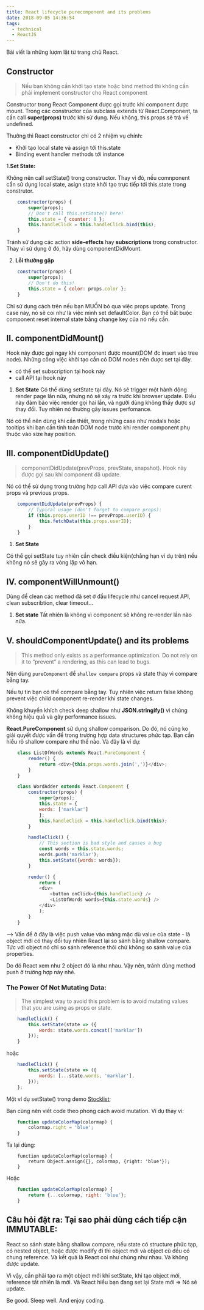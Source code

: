 ```yaml
---
title: React lifecycle purecomponent and its problems
date: 2018-09-05 14:36:54
tags:
  - technical
  - ReactJS
---
```

Bài viết là những lượm lặt từ trang chủ React.

## Constructor
> Nếu bạn không cần khởi tạo state hoặc bind method thì không cần phải implement constructor cho React component

<!-- more -->

Constructor trong React Component được gọi trước khi component được mount. Trong các constructor của subclass extends từ React.Component, ta cần call **super(props)** trước khi sử dụng. Nếu không, this.props sẽ trả về undefined.

Thường thì React constructor chỉ có 2 nhiệm vụ chính:

  - Khởi tạo local state và assign tới this.state
  - Binding event handler methods tới instance

1.<strong>Set State:</strong>

Không nên call setState() trong constructor. Thay vì đó, nếu comnponent cần sử dụng local state, asign state khởi tạo trực tiếp tới this.state trong construtor.
```js
    constructor(props) {
        super(props);
        // Don't call this.setState() here!
        this.state = { counter: 0 };
        this.handleClick = this.handleClick.bind(this);
    }
```
Tránh sử dụng các action **side-effects** hay **subscriptions** trong constructor. Thay vì sử dụng ở đó, hãy dùng componentDidMount.

2. <strong>Lỗi thường gặp</strong>
```js
    constructor(props) {
        super(props);
        // Don't do this!
        this.state = { color: props.color };
    }
```

Chỉ sử dụng cách trên nếu bạn MUỐN bỏ qua việc props update. Trong case này, nó sẽ coi như là việc mình set defaultColor. Bạn có thể bắt buộc component reset internal state bằng change key của nó nếu cần.

## II. componentDidMount()

Hook này được gọi ngay khi component được mount(DOM đc insert vào tree node). Những công việc khởi tạo cần có DOM nodes nên được set tại đây.

  - có thể set subscription tại hook này
  - call API tại hook này

1. <strong>Set State</strong>
Có thể dùng setState tại đây. Nó sẽ trigger một hành động render page lần nữa, nhưng nó sẽ xảy ra trước khi browser update. Điều này đảm bảo việc render gọi hai lần, và người dùng không thấy được sự thay đổi. Tuy nhiên nó thường gây issues perfomance.

Nó có thể nên dùng khi cần thiết, trong những case như modals hoặc tooltips khi bạn cần tính toán DOM node trước khi render component phụ thuộc vào size hay position.

## III. componentDidUpdate()

> componentDidUpdate(prevProps, prevState, snapshot). Hook này được gọi sau khi component đã update.

Nó có thể sử dụng trong trường hợp call API dựa vào việc compare curent props và previous props.
```js
    componentDidUpdate(prevProps) {
        // Typical usage (don't forget to compare props):
        if (this.props.userID !== prevProps.userID) {
            this.fetchData(this.props.userID);
        }
    }
```

1. <strong>Set State</strong>

Có thể gọi setState tuy nhiên cần check điều kiện(chẳng hạn ví dụ trên) nếu không nó sẽ gây ra vòng lặp vô hạn.

## IV. componentWillUnmount()

Dùng để clean các method đã set ở đầu lifecycle như cancel request API, clean subscribtion, clear timeout…

1. <strong>Set state</strong>
 Tất nhiên là không vì component sẽ không re-render lần nào nữa.

## V. shouldComponentUpdate() and its problems
> This method only exists as a performance optimization. Do not rely on it to “prevent” a rendering, as this can lead to bugs.

Nên dùng `pureComponent` để `shallow compare` props và state thay vì compare bằng tay.

Nếu tự tin bạn có thể compare bằng tay. Tuy nhiên việc return false không prevent việc child component re-render khi state changes.

Không khuyến khích check deep shallow như **JSON.stringify()** vì chúng không hiệu quả và gây performance issues.

**React.PureComponent** sử dụng shallow comparison. Do đó, nó cũng ko giải quyết được vấn đề trong trường hợp data structures phức tạp. Bạn cần hiểu rõ shallow compare như thế nào. Và đây là ví dụ:
```js
    class ListOfWords extends React.PureComponent {
        render() {
            return <div>{this.props.words.join(',')}</div>;
        }
    }

    class WordAdder extends React.Component {
        constructor(props) {
            super(props);
            this.state = {
            words: ['marklar']
            };
            this.handleClick = this.handleClick.bind(this);
        }

        handleClick() {
            // This section is bad style and causes a bug
            const words = this.state.words;
            words.push('marklar');
            this.setState({words: words});
        }

        render() {
            return (
            <div>
                <button onClick={this.handleClick} />
                <ListOfWords words={this.state.words} />
            </div>
            );
        }
    }
```

–> Vấn đề ở đây là việc push value vào mảng mặc dù value của state - là object mới có thay đổi tuy nhiên React lại so sánh bằng shallow compare. Tức với object nó chỉ so sánh reference thôi chứ không so sánh value của properties.

Do đó React xem như 2 object đó là như nhau. Vậy nên, tránh dùng method push ở trường hợp này nhé.

### <strong>The Power Of Not Mutating Data:</strong>
> The simplest way to avoid this problem is to avoid mutating values that you are using as props or state.
```js
    handleClick() {
        this.setState(state => ({
            words: state.words.concat(['marklar'])
        }));
    }
```

hoặc
```js
    handleClick() {
        this.setState(state => ({
            words: [...state.words, 'marklar'],
        }));
    };
```

Một ví dụ setState() trong demo [Stocklist](https://github.com/haivx/stocklist);

Bạn cũng nên viết code theo phong cách avoid mutation. Ví dụ thay vì:
```js
    function updateColorMap(colormap) {
        colormap.right = 'blue';
    }
```
Ta lại dùng:
```JS
    function updateColorMap(colormap) {
        return Object.assign({}, colormap, {right: 'blue'});
    }
```

Hoặc
```js
    function updateColorMap(colormap) {
        return {...colormap, right: 'blue'};
    }
```

## Câu hỏi đặt ra: Tại sao phải dùng cách tiếp cận IMMUTABLE:

React so sánh state bằng shallow compare, nếu state có structure phức tạp, có nested object, hoặc được modify đi thì object mới và object cũ đều có chung reference. Và kết quả là React coi như chúng như nhau. Và không được update.

Vì vậy, cần phải tạo ra một object mới khi setState, khi tạo object mới, reference tất nhiên là mới. Và React hiểu bạn đang set lại State mới => Nó sẽ update.

Be good. Sleep well. And enjoy coding.
